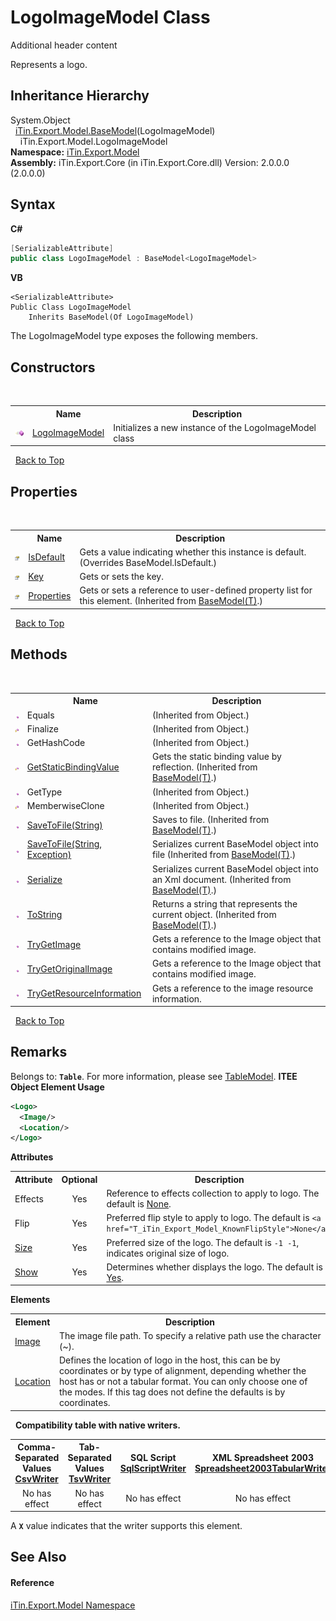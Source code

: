 # LogoImageModel Class
Additional header content 

Represents a logo.


## Inheritance Hierarchy
System.Object<br />&nbsp;&nbsp;<a href="T_iTin_Export_Model_BaseModel_1">iTin.Export.Model.BaseModel</a>(LogoImageModel)<br />&nbsp;&nbsp;&nbsp;&nbsp;iTin.Export.Model.LogoImageModel<br />
**Namespace:**&nbsp;<a href="N_iTin_Export_Model">iTin.Export.Model</a><br />**Assembly:**&nbsp;iTin.Export.Core (in iTin.Export.Core.dll) Version: 2.0.0.0 (2.0.0.0)

## Syntax

**C#**<br />
``` C#
[SerializableAttribute]
public class LogoImageModel : BaseModel<LogoImageModel>
```

**VB**<br />
``` VB
<SerializableAttribute>
Public Class LogoImageModel
	Inherits BaseModel(Of LogoImageModel)
```

The LogoImageModel type exposes the following members.


## Constructors
&nbsp;<table><tr><th></th><th>Name</th><th>Description</th></tr><tr><td>![Public method](media/pubmethod.gif "Public method")</td><td><a href="M_iTin_Export_Model_LogoImageModel__ctor">LogoImageModel</a></td><td>
Initializes a new instance of the LogoImageModel class</td></tr></table>&nbsp;
<a href="#logoimagemodel-class">Back to Top</a>

## Properties
&nbsp;<table><tr><th></th><th>Name</th><th>Description</th></tr><tr><td>![Public property](media/pubproperty.gif "Public property")</td><td><a href="P_iTin_Export_Model_LogoImageModel_IsDefault">IsDefault</a></td><td>
Gets a value indicating whether this instance is default.
 (Overrides BaseModel.IsDefault.)</td></tr><tr><td>![Public property](media/pubproperty.gif "Public property")</td><td><a href="P_iTin_Export_Model_LogoImageModel_Key">Key</a></td><td>
Gets or sets the key.</td></tr><tr><td>![Public property](media/pubproperty.gif "Public property")</td><td><a href="P_iTin_Export_Model_BaseModel_1_Properties">Properties</a></td><td>
Gets or sets a reference to user-defined property list for this element.
 (Inherited from <a href="T_iTin_Export_Model_BaseModel_1">BaseModel(T)</a>.)</td></tr></table>&nbsp;
<a href="#logoimagemodel-class">Back to Top</a>

## Methods
&nbsp;<table><tr><th></th><th>Name</th><th>Description</th></tr><tr><td>![Public method](media/pubmethod.gif "Public method")</td><td>Equals</td><td> (Inherited from Object.)</td></tr><tr><td>![Protected method](media/protmethod.gif "Protected method")</td><td>Finalize</td><td> (Inherited from Object.)</td></tr><tr><td>![Public method](media/pubmethod.gif "Public method")</td><td>GetHashCode</td><td> (Inherited from Object.)</td></tr><tr><td>![Protected method](media/protmethod.gif "Protected method")</td><td><a href="M_iTin_Export_Model_BaseModel_1_GetStaticBindingValue">GetStaticBindingValue</a></td><td>
Gets the static binding value by reflection.
 (Inherited from <a href="T_iTin_Export_Model_BaseModel_1">BaseModel(T)</a>.)</td></tr><tr><td>![Public method](media/pubmethod.gif "Public method")</td><td>GetType</td><td> (Inherited from Object.)</td></tr><tr><td>![Protected method](media/protmethod.gif "Protected method")</td><td>MemberwiseClone</td><td> (Inherited from Object.)</td></tr><tr><td>![Public method](media/pubmethod.gif "Public method")</td><td><a href="M_iTin_Export_Model_BaseModel_1_SaveToFile">SaveToFile(String)</a></td><td>
Saves to file.
 (Inherited from <a href="T_iTin_Export_Model_BaseModel_1">BaseModel(T)</a>.)</td></tr><tr><td>![Public method](media/pubmethod.gif "Public method")</td><td><a href="M_iTin_Export_Model_BaseModel_1_SaveToFile_1">SaveToFile(String, Exception)</a></td><td>
Serializes current BaseModel object into file
 (Inherited from <a href="T_iTin_Export_Model_BaseModel_1">BaseModel(T)</a>.)</td></tr><tr><td>![Public method](media/pubmethod.gif "Public method")</td><td><a href="M_iTin_Export_Model_BaseModel_1_Serialize">Serialize</a></td><td>
Serializes current BaseModel object into an Xml document.
 (Inherited from <a href="T_iTin_Export_Model_BaseModel_1">BaseModel(T)</a>.)</td></tr><tr><td>![Public method](media/pubmethod.gif "Public method")</td><td><a href="M_iTin_Export_Model_BaseModel_1_ToString">ToString</a></td><td>
Returns a string that represents the current object.
 (Inherited from <a href="T_iTin_Export_Model_BaseModel_1">BaseModel(T)</a>.)</td></tr><tr><td>![Public method](media/pubmethod.gif "Public method")</td><td><a href="M_iTin_Export_Model_LogoImageModel_TryGetImage">TryGetImage</a></td><td>
Gets a reference to the Image object that contains modified image.</td></tr><tr><td>![Public method](media/pubmethod.gif "Public method")</td><td><a href="M_iTin_Export_Model_LogoImageModel_TryGetOriginalImage">TryGetOriginalImage</a></td><td>
Gets a reference to the Image object that contains modified image.</td></tr><tr><td>![Public method](media/pubmethod.gif "Public method")</td><td><a href="M_iTin_Export_Model_LogoImageModel_TryGetResourceInformation">TryGetResourceInformation</a></td><td>
Gets a reference to the image resource information.</td></tr></table>&nbsp;
<a href="#logoimagemodel-class">Back to Top</a>

## Remarks

Belongs to: <strong>`Table`</strong>. For more information, please see <a href="T_iTin_Export_Model_TableModel">TableModel</a>. 
**ITEE Object Element Usage**<br />
``` XML
<Logo>
  <Image/>
  <Location/>
</Logo>
```


<strong>Attributes</strong><table><tr><th>Attribute</th><th>Optional</th><th>Description</th></tr><tr><td>Effects</td><td align="center">Yes</td><td>Reference to effects collection to apply to logo. The default is <a href="T_iTin_Export_Model_KnownEffectType">None</a>.</td></tr><tr><td>Flip</td><td align="center">Yes</td><td>Preferred flip style to apply to logo. The default is `<a href="T_iTin_Export_Model_KnownFlipStyle">None</a>`.</td></tr><tr><td><a href="P_iTin_Export_Model_LogoModel_Size">Size</a></td><td align="center">Yes</td><td>Preferred size of the logo. The default is `-1 -1`, indicates original size of logo.</td></tr><tr><td><a href="P_iTin_Export_Model_LogoModel_Show">Show</a></td><td align="center">Yes</td><td>Determines whether displays the logo. The default is <a href="T_iTin_Export_Model_YesNo">Yes</a>.</td></tr></table><strong>Elements</strong>
&nbsp;<table><tr><th>Element</th><th>Description</th></tr><tr><td><a href="P_iTin_Export_Model_LogoModel_Image">Image</a></td><td>The image file path. To specify a relative path use the character (~).</td></tr><tr><td><a href="P_iTin_Export_Model_LogoModel_Location">Location</a></td><td>Defines the location of logo in the host, this can be by coordinates or by type of alignment, depending whether the host has or not a tabular format. You can only choose one of the modes. If this tag does not define the defaults is by coordinates.</td></tr></table>&nbsp;
<strong>Compatibility table with native writers.</strong><table><tr><th>Comma-Separated Values<br /><a href="T_iTin_Export_Writers_CsvWriter">CsvWriter</a></th><th>Tab-Separated Values<br /><a href="T_iTin_Export_Writers_TsvWriter">TsvWriter</a></th><th>SQL Script<br /><a href="T_iTin_Export_Writers_SqlScriptWriter">SqlScriptWriter</a></th><th>XML Spreadsheet 2003<br /><a href="T_iTin_Export_Writers_Spreadsheet2003TabularWriter">Spreadsheet2003TabularWriter</a></th></tr><tr><td align="center">No has effect</td><td align="center">No has effect</td><td align="center">No has effect</td><td align="center">No has effect</td></tr></table> A <strong>`X`</strong> value indicates that the writer supports this element.


## See Also


#### Reference
<a href="N_iTin_Export_Model">iTin.Export.Model Namespace</a><br />